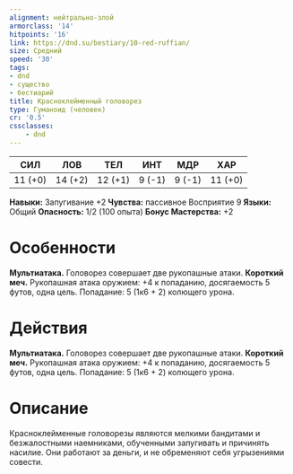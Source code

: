 ```yaml
---
alignment: нейтрально-злой
armorclass: '14'
hitpoints: '16'
link: https://dnd.su/bestiary/10-red-ruffian/
size: Средний
speed: '30'
tags:
- dnd
- существо
- бестиарий
title: Красноклейменный головорез
type: Гуманоид (человек)
cr: '0.5'
cssclasses:
    - dnd
---
```



| СИЛ | ЛОВ | ТЕЛ | ИНТ | МДР | ХАР |
|---|---|---|---|---|---|
| 11 (+0) | 14 (+2) | 12 (+1) | 9 (-1) | 9 (-1) | 11 (+0) |
**Навыки:** Запугивание +2
**Чувства:** пассивное Восприятие 9
**Языки:** Общий
**Опасность:** 1/2 (100 опыта)
**Бонус Мастерства:** +2


# Особенности
**Мультиатака.** Головорез совершает две рукопашные атаки.
**Короткий меч.** Рукопашная атака оружием: +4 к попаданию, досягаемость 5 футов, одна цель. Попадание: 5 (1к6 + 2) колющего урона.


# Действия
**Мультиатака.** Головорез совершает две рукопашные атаки.
**Короткий меч.** Рукопашная атака оружием: +4 к попаданию, досягаемость 5 футов, одна цель. Попадание: 5 (1к6 + 2) колющего урона.


# Описание
Красноклейменные головорезы являются мелкими бандитами и безжалостными наемниками, обученными запугивать и причинять насилие. Они работают за деньги, и не обременяют себя угрызениями совести.